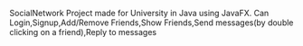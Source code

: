 SocialNetwork Project made for University in Java using JavaFX.
Can Login,Signup,Add/Remove Friends,Show Friends,Send messages(by double clicking on a friend),Reply to messages
